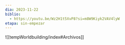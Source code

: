 ```yaml
---
dia: 2023-11-22
biblio:
  - https://youtu.be/Wz2H1t5XvP8?si=m8W9Kiyk2VAV4lyW
etapa: sin-empezar
---
```









![[tempWorldbuilding/index#Archivos]]